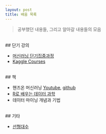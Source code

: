 ```yaml
---
layout: post
title: 배움 목록
---
```


>  공부했던 내용들, 그리고 알아갈 내용들의 모음

<br>
## 단기 강의

- [머신러닝 단기집중과정](https://developers.google.com/machine-learning/crash-course/?hl=ko)
- [Kaggle Courses](https://www.kaggle.com/learn/overview)

<br>
## 책

- 핸즈온 머신러닝 [Youtube](https://www.youtube.com/playlist?app=desktop&list=PLJN246lAkhQjX3LOdLVnfdFaCbGouEBeb), [github](https://github.com/rickiepark/handson-ml2)
- [R로 배우는 데이터 과학](https://www.hanbit.co.kr/store/books/look.php?p_code=B2093037271)
- 데이터 마이닝 개념과 기법

<br>
## 기타

- [선형대수](http://www.kocw.net/home/search/kemView.do?kemId=977757)
